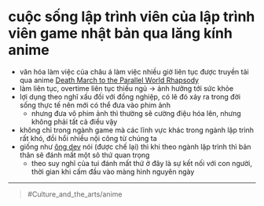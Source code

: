 # cuộc sống lập trình viên của lập trình viên game nhật bản qua lăng kính anime

- văn hóa làm việc của châu á làm việc nhiều giờ liên tục được truyền tải qua anime [Death March to the Parallel World Rhapsody](Death%20March%20to%20the%20Parallel%20World%20Rhapsody.md)
- làm liên tục, overtime liên tục thiếu ngủ -> ảnh hưởng tới sức khỏe
- lợi dụng theo nghĩ xấu đối với đồng nghiệp, có lẽ đó xảy ra trong đời sống thực tế nên mới có thể đưa vào phim ảnh
  - nhưng đưa vô phim ảnh thì thường sẽ cường điệu hóa lên, nhưng không phải tất cả điều vậy
- không chỉ trong ngành game mà các lĩnh vực khác trong ngành lập trình rất khó, đồi hổi nhiều nội công từ chúng ta
- giống như [ông dev](ông%20dev.md) nói (được chế lại) thì khi theo ngành lập trình thì bản thân sẽ đánh mất một sô thứ quan trọng
  - theo suy nghĩ của tui đánh mất thứ ở đây là sự kết nối với con người, thời gian khi cấm đầu vào màng hình nguyên ngày

---

> #Culture_and_the_arts/anime
